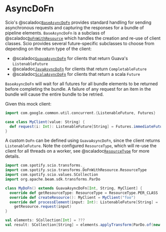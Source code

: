 # AsyncDoFn

Scio's @scaladoc[`BaseAsyncDoFn`](com.spotify.scio.transforms.BaseAsyncDoFn) provides standard handling for sending asynchronous requests and capturing the responses for a bundle of pipeline elements.
`BaseAsyncDoFn` is a subclass of @scaladoc[`DoFnWithResource`](com.spotify.scio.transforms.DoFnWithResource) which handles the creation and re-use of client classes.
Scio provides several future-specific subclasses to choose from depending on the return type of the client:

* @scaladoc[`GuavaAsyncDoFn`](com.spotify.scio.transforms.GuavaAsyncDoFn) for clients that return Guava's `ListenableFuture`
* @scaladoc[`JavaAsyncDoFn`](com.spotify.scio.transforms.JavaAsyncDoFn) for clients that return `CompletableFuture`
* @scaladoc[`ScalaAsyncDoFn`](com.spotify.scio.transforms.ScalaAsyncDoFn) for clients that return a scala `Future`

`BaseAsyncDoFn` will wait for all futures for all bundle elements to be returned before completing the bundle.
A failure of any request for an item in the bundle will cause the entire bundle to be retried.

Given this mock client:
```scala mdoc
import com.google.common.util.concurrent.{ListenableFuture, Futures}

case class MyClient(value: String) {
  def request(i: Int): ListenableFuture[String] = Futures.immediateFuture(s"$value$i")
}
```

A custom `DoFn` can be defined using `GuavaAsyncDoFn`, since the client returns `ListenableFuture`.
Note the configured `ResourceType`, which will re-use the client for all threads on a worker, see @scaladoc[`ResourceType`](com.spotify.scio.transforms.DoFnWithResource.ResourceType) for more details.

```scala mdoc
import com.spotify.scio.transforms._
import com.spotify.scio.transforms.DoFnWithResource.ResourceType
import com.spotify.scio.values.SCollection
import org.apache.beam.sdk.transforms.ParDo

class MyDoFn() extends GuavaAsyncDoFn[Int, String, MyClient] {
  override def getResourceType: ResourceType = ResourceType.PER_CLASS
  override def createResource(): MyClient = MyClient("foo")
  override def processElement(input: Int): ListenableFuture[String] =
    getResource.request(input)
}

val elements: SCollection[Int] = ???
val result: SCollection[String] = elements.applyTransform(ParDo.of(new MyDoFn()))
```
